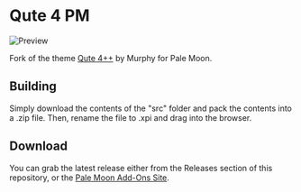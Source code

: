 # Qute 4 PM
![Preview](http://i63.tinypic.com/ojdwfp.png)

Fork of the theme [Qute 4++](https://addons.mozilla.org/firefox/addon/qute-4-custom-mod/) by Murphy for Pale Moon.

## Building
Simply download the contents of the "src" folder  and pack the contents into a .zip file. Then, rename the file to .xpi and drag into the browser.

## Download
You can grab the latest release either from the Releases section of this repository, or the [Pale Moon Add-Ons Site](https://addons.palemoon.org/themes/complete/qute-4-pm/).
